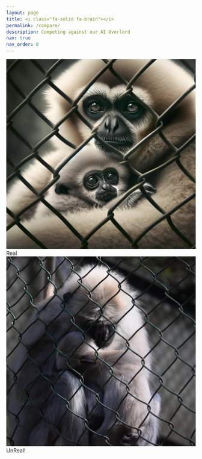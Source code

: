 ```yaml
---
layout: page
title: <i class="fa-solid fa-brain"></i>
permalink: /compare/
description: Competing against our AI Overlord
nav: true
nav_order: 8
---
```

<div id="Compare" class="bal-container">
  <div class="bal-after">
    <img src="/assets/img/left/L1.png">
    <div class="bal-afterPosition afterLabel">
      Real
    </div>
  </div>
  <div class="bal-before">
    <div class="bal-before-inset">
    <img src="/assets/img/right/R1.png">
      <div class="bal-beforePosition beforeLabel">
        UnReal!
      </div>
    </div>
  </div>
  <div class="bal-handle">
    <span class="handle-left-arrow"></span>
    <span class="handle-right-arrow"></span>
  </div>
</div>
<script src="/assets/js/script.js" type="text/javascript"></script>

<script  type="text/javascript">
    new BeforeAfter({
        id: '#Compare'
    });
</script>
